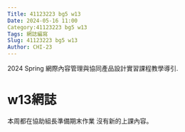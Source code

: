 ```yaml
---
Title: 41123223 bg5 w13
Date: 2024-05-16 11:00
Category:41123223 bg5 w13
Tags: 網誌編寫
Slug: 41123223 bg5 w13
Author: CHI-23
---
```


2024 Spring 網際內容管理與協同產品設計實習課程教學導引.

<!-- PELICAN_END_SUMMARY -->

# w13網誌
本周都在協助組長準備期末作業 沒有新的上課內容。